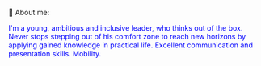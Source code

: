 👤 About me:

<p style="color:blue;">I'm a young, ambitious and inclusive leader, who thinks out of the box. Never stops stepping out of his comfort zone to reach new horizons by applying gained knowledge in practical life. Excellent communication and presentation skills. Mobility.</p>

